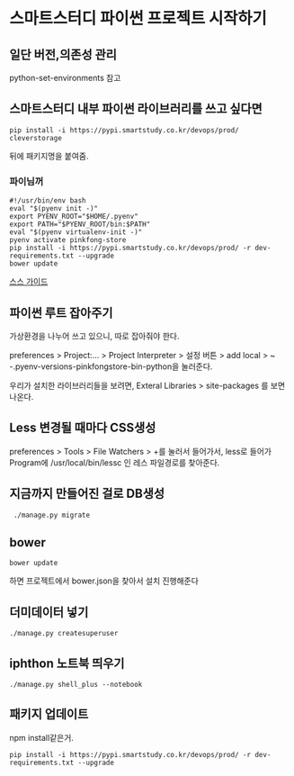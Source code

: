 # 스마트스터디 파이썬 프로젝트 시작하기

## 일단 버전,의존성 관리
python-set-environments 참고

## 스마트스터디 내부 파이썬 라이브러리를 쓰고 싶다면
```
pip install -i https://pypi.smartstudy.co.kr/devops/prod/ cleverstorage
```
뒤에 패키지명을 붙여줌.

### 파이님꺼
```shell
#!/usr/bin/env bash
eval "$(pyenv init -)"
export PYENV_ROOT="$HOME/.pyenv"
export PATH="$PYENV_ROOT/bin:$PATH"
eval "$(pyenv virtualenv-init -)"
pyenv activate pinkfong-store
pip install -i https://pypi.smartstudy.co.kr/devops/prod/ -r dev-requirements.txt --upgrade
bower update
```

[스스 가이드](https://github.smartstudy.co.kr/d9/rfcs/blob/82c67d011eb2f0477fb5f79bc270a2d234ab0306/text/0001-smartstudy-pypi.md)

## 파이썬 루트 잡아주기
가상환경을 나누어 쓰고 있으니, 따로 잡아줘야 한다.

preferences > Project:... > Project Interpreter > 설정 버튼 > add local > ~ -.pyenv-versions-pinkfongstore-bin-python을 눌러준다.

우리가 설치한 라이브러리들을 보려면,
Exteral Libraries > site-packages 를 보면 나온다.

## Less 변경될 때마다 CSS생성
preferences > Tools > File Watchers > +를 눌러서 들어가서, less로 들어가 Program에 /usr/local/bin/lessc 인 레스 파일경로를 찾아준다.

## 지금까지 만들어진 걸로 DB생성
```
 ./manage.py migrate
```

## bower
```shell
bower update
```
하면 프로젝트에서 bower.json을 찾아서 설치 진행해준다

## 더미데이터 넣기
```shell
./manage.py createsuperuser
```

## iphthon 노트북 띄우기
```shell
./manage.py shell_plus --notebook
```

## 패키지 업데이트
npm install같은거.
```
pip install -i https://pypi.smartstudy.co.kr/devops/prod/ -r dev-requirements.txt --upgrade 
```
